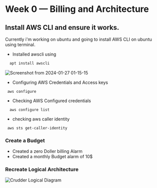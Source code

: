# Week 0 — Billing and Architecture

## Install AWS CLI and ensure it works.

Currently i'm working on ubuntu and going to install AWS CLI on ubuntu using terminal.
- Installed awscli using
```sh
  apt install awscli
```
![Screenshot from 2024-01-27 01-15-15](https://github.com/tkirar/aws-bootcamp-cruddur-2023-tk/assets/69767391/39f844ab-dc1e-4bc5-b71e-cfe9d29d4085)



- Configuring AWS Credentials and Access keys
 ```
  aws configure
 ```
 
- Checking AWS Configured credentials
```
  aws configure list
```
  
- checking aws caller identity
 ``` 
  aws sts get-caller-identity
 ```

### Create a Budget
- Created a zero Doller billing Alarm
- Created a monthly Budget alarm of 10$



### Recreate Logical Architecture

![Crudder Logical Diagram](https://github.com/tkirar/aws-bootcamp-cruddur-2023-tk/assets/69767391/930db12d-6261-43e0-a005-f2c010546c14)




  

  
